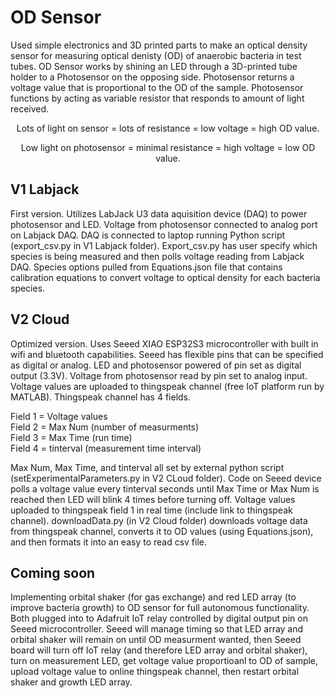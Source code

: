 # OD Sensor
Used simple electronics and 3D printed parts to make an optical density sensor for measuring optical denisty (OD) of anaerobic bacteria in test tubes. OD Sensor works by shining an LED through a 3D-printed tube holder to a Photosensor on the opposing side. Photosensor returns a voltage value that is proportional to the OD of the sample.
Photosensor functions by acting as variable resistor that responds to amount of light received.  
<div align="center">
Lots of light on sensor = lots of resistance = low voltage = high OD value.  <p></p>
Low light on photosensor = minimal resistance = high voltage = low OD value. <p>
</div>

## V1 Labjack
First version. Utilizes LabJack U3 data aquisition device (DAQ) to power photosensor and LED. Voltage from photosensor connected to analog port on Labjack DAQ. DAQ is connected to laptop running Python script (export_csv.py in V1 Labjack folder).
Export_csv.py has user specify which species is being measured and then polls voltage reading from Labjack DAQ. Species options pulled from Equations.json file that contains calibration equations to convert voltage to optical density for each bacteria species.

## V2 Cloud
Optimized version. Uses Seeed XIAO ESP32S3 microcontroller with built in wifi and bluetooth capabilities. Seeed has flexible pins that can be specified as digital or analog. LED and photosensor powered of pin set as digital output (3.3V). Voltage from photosensor read by pin set to analog input. Voltage values are uploaded to thingspeak channel (free IoT platform run by MATLAB). Thingspeak channel has 4 fields.

Field 1 = Voltage values  
Field 2 = Max Num (number of measurments)  
Field 3 = Max Time (run time)  
Field 4 = tinterval (measurement time interval)     

Max Num, Max Time, and tinterval all set by external python script (setExperimentalParameters.py in V2 CLoud folder). Code on Seeed device polls a voltage value every tinterval seconds until Max Time or Max Num is reached then LED will blink 4 times before turning off. Voltage values uploaded to thingspeak field 1 in real time (include link to thingspeak channel). downloadData.py (in V2 Cloud folder) downloads voltage data from thingspeak channel, converts it to OD values (using Equations.json), and then formats it into an easy to read csv file.

## Coming soon
Implementing orbital shaker (for gas exchange) and red LED array (to improve bacteria growth) to OD sensor for full autonomous functionality. Both plugged into to Adafruit IoT relay controlled by digital output pin on Seeed microcontroller. Seeed will manage timing so that LED array and orbital shaker will remain on until OD measurment wanted, then Seeed board will turn off IoT relay (and therefore LED array and orbital shaker), turn on measurement LED, get voltage value proportioanl to OD of sample, upload voltage value to online thingspeak channel, then restart orbital shaker and growth LED array.
